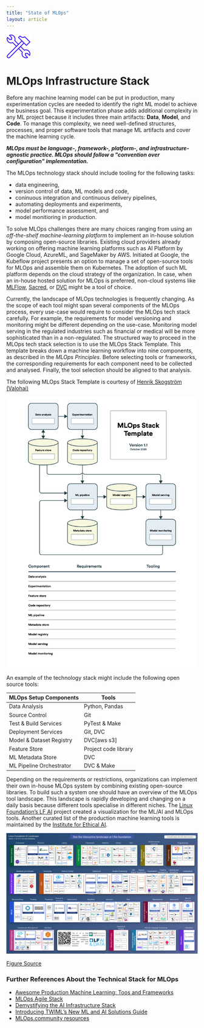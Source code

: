 ```yaml
---
title: "State of MLOps"
layout: article
---
```

<img class="article__icon" src="/assets/icons/Icon__StateOf.svg" alt="">

# MLOps Infrastructure Stack

Before any machine learning model can be put in production, many experimentation cycles are needed to identify the right ML model to achieve the business goal. 
This experimentation phase adds additional complexity in any ML project because it includes three main artifacts: **Data**, **Model**, and **Code**.
To manage this complexity, we need well-defined structures, processes, and proper software tools that manage ML artifacts and cover the machine learning cycle.

***MLOps must be language-, framework-, platform-, and infrastructure-agnostic practice. MLOps should follow a "convention over configuration" implementation.***

The MLOps technology stack should include tooling for the following tasks:
 - data engineering, 
 - version control of data, ML models and code,
 - coninuous integration and continuous delivery pipelines, 
 - automating deployments and experiments, 
 - model performance assessment, and 
 - model monitioring in production.

To solve MLOps challenges there are many choices ranging from using an *off-the-shelf machine-learning platform* to implement an in-house solution by composing open-source libraries. Existing cloud providers already working on offering machine learning platforms such as AI Platform by Google Cloud, AzureML, and SageMaker by AWS. Initiated at Google, the Kubeflow project presents an option to manage a set of open-source tools for MLOps and assemble them on Kubernetes. The adoption of such ML platform depends on the cloud strategy of the organization. In case, when an in-house hosted solution for MLOps is preferred, non-cloud systems like [MLFlow](https://mlflow.org/), [Sacred](https://github.com/IDSIA/sacred), or [DVC](https://dvc.org/) might be a tool of choice.   

Currently, the landscape of MLOps technologies is frequently changing. As the scope of each tool might span several components of the MLOps process, every use-case would require to consider the MLOps tech stack carefully.  For example, the requirements for model versioning and monitoring might be different depending on the use-case. Monitoring model serving in the regulated industries such as financial or medical will be more sophisticated than in a non-regulated. The structured way to proceed in the MLOps tech stack selection is to use the MLOps Stack Template.  This template breaks down a machine learning workflow into nine components, as described in the *MLOps Principles*. Before selecting tools or frameworks, the corresponding requirements for each component need to be collected and analysed. Finally, the tool selection should be aligned to that analysis.

The following MLOps Stack Template is courtesy of [Henrik Skogström (Valohai)](https://valohai.com/blog/the-mlops-stack/) 

<img src="../img/mlops-full-stack.png" alt="AI Landscape" width="800"/>

An example of the technology stack might include the following open source tools:

<html lang="en" dir="ltr">
  <head>
    <meta charset="utf-8">
    <title></title>
  </head>
  <body>
<div class="page-layout-xl--default">
   <table class="table table-striped">
<thead>
  <tr>
    <th>MLOps Setup Components</th>
    <th>Tools</th>
  </tr>
</thead>
<tbody>
<tr>
    <td>Data Analysis</td>
    <td>Python, Pandas</td>
  </tr>
  <tr>
    <td>Source Control</td>
    <td>Git</td>
  </tr>
  <tr>
    <td>Test &amp; Build Services</td>
    <td>PyTest &amp; Make</td>
  </tr>
  <tr>
    <td>Deployment Services</td>
    <td>Git, DVC</td>
  </tr>
  <tr>
    <td>Model &amp; Dataset Registry</td>
    <td>DVC[aws s3]</td>
  </tr>
  <tr>
    <td>Feature Store</td>
    <td>Project code library</td>
  </tr>
  <tr>
    <td>ML Metadata Store</td>
    <td>DVC</td>
  </tr>
  <tr>
    <td>ML Pipeline Orchestrator</td>
    <td>DVC &amp; Make</td>
  </tr>
</tbody>
</table></div>
</body>
</html>


Depending on the requirements or restrictions, organizations can implement their own in-house MLOps system by combining existing open-source libraries. To build such a system one should have an overview of the MLOps tool landscape. This landscape is rapidly developing and changing on a daily basis because different tools specialise in different niches. The [Linux Foundation’s LF AI](https://landscape.lfai.foundation/) project created a visualization for the ML/AI and MLOps tools. Another curated list of the production machine learning tools is maintained by the [Institute for Ethical AI](https://github.com/EthicalML/awesome-production-machine-learning).

<img src="../img/ai-landscape.png" alt="AI Landscape" width="800"/>

[Figure Source](https://landscape.lfai.foundation/)

### Further References About the Technical Stack for MLOps

 + [Awesome Production Machine Learning: Toos and Frameworks](https://github.com/EthicalML/awesome-production-machine-learning)
 + [MLOps Agile Stack](images/mlops-agile-stack.png)
 + [Demystifying the AI Infrastructure Stack](https://www.intel.com/content/www/us/en/intel-capital/news/story.html?id=a0F1I00000BNTXPUA5#/type=All/page=0/term=/tags=)
 + [Introducing TWIML’s New ML and AI Solutions Guide](https://twimlai.com/solutions/introducing-twiml-ml-ai-solutions-guide/)
 + [MLOps.community resources](https://mlops.community/learn/)
